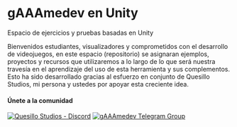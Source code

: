 # gAAAmedev en Unity
Espacio de ejercicios y pruebas basadas en Unity

Bienvenidos estudiantes, visualizadores y comprometidos con el desarrollo de videojuegos, en este espacio (repositorio) se asignaran ejemplos, proyectos y recursos que utilizaremos a lo largo de lo que será nuestra travesía en el aprendizaje del uso de esta herramienta y sus complementos. Esto ha sido desarrollado gracias al esfuerzo en conjunto de Quesillo Studios, mi persona y ustedes por apoyar esta creciente idea.

#### Únete a la comunidad
[![Quesillo Studios - Discord](https://img.shields.io/discord/652894509302153216?color=yellow&label=Quesillo%20Studios&logo=discord&logoColor=yellow)](https://quesillo.me/gaaamedev)
[![gAAAmedev Telegram Group](https://img.shields.io/static/v1?label=gAAAmedev%20Telegram&message=Join&color=blue&style=flat&logo=telegram&logoColor=blue)](https://t.me/gaaamedev)

